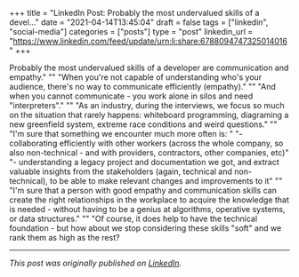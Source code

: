 +++
title = "LinkedIn Post: Probably the most undervalued skills of a devel..."
date = "2021-04-14T13:45:04"
draft = false
tags = ["linkedin", "social-media"]
categories = ["posts"]
type = "post"
linkedin_url = "https://www.linkedin.com/feed/update/urn:li:share:6788094747325014016"
+++

Probably the most undervalued skills of a developer are communication and empathy."
""
"When you're not capable of understanding who's your audience, there's no way to communicate efficiently (empathy)."
""
"And when you cannot communicate - you work alone in silos and need "interpreters"."
""
"As an industry, during the interviews, we focus so much on the situation that rarely happens: whiteboard programming, diagraming a new greenfield system, extreme race conditions and weird questions."
""
"I'm sure that something we encounter much more often is: "
"- collaborating efficiently with other workers (across the whole company, so also non-technical - and with providers, contractors, other companies, etc)"
"- understanding a legacy project and documentation we got, and extract valuable insights from the stakeholders (again, technical and non-technical), to be able to make relevant changes and improvements to it"
""
"I'm sure that a person with good empathy and communication skills can create the right relationships in the workplace to acquire the knowledge that is needed - without having to be a genius at algorithms, operative systems, or data structures."
""
"Of course, it does help to have the technical foundation - but how about we stop considering these skills "soft" and we rank them as high as the rest?

---

*This post was originally published on [LinkedIn](https://www.linkedin.com/in/adrianmoreno/recent-activity/all/).*